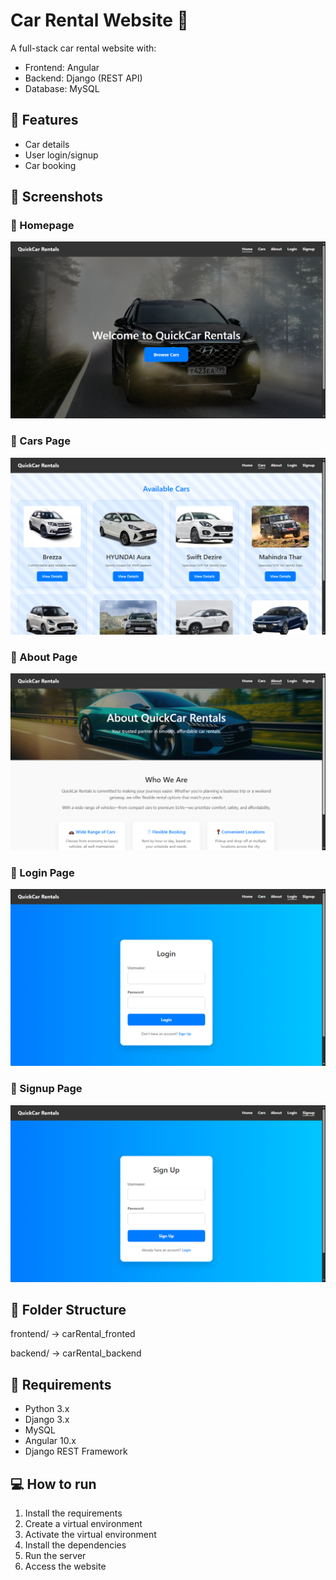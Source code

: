 # Car Rental Website 🚗

A full-stack car rental website with:

- Frontend: Angular
- Backend: Django (REST API)
- Database: MySQL

## 📝 Features
- Car details
- User login/signup
- Car booking 

## 📸 Screenshots
### 🔹 Homepage
![Homepage](images/Home_page.png)

### 🔹 Cars Page
![Cars](images/Cars_details.png)

### 🔹 About Page
![About](images/About_page.png)

### 🔹 Login Page
![Login](images/Login_page.png)

### 🔹 Signup Page
![Signup](images/SignUp_page.png)

## 📂 Folder Structure
frontend/ → carRental_fronted

backend/ → carRental_backend

## 📝 Requirements
- Python 3.x
- Django 3.x
- MySQL
- Angular 10.x
- Django REST Framework

## 💻 How to run
1. Install the requirements
2. Create a virtual environment
3. Activate the virtual environment
4. Install the dependencies
5. Run the server
6. Access the website

